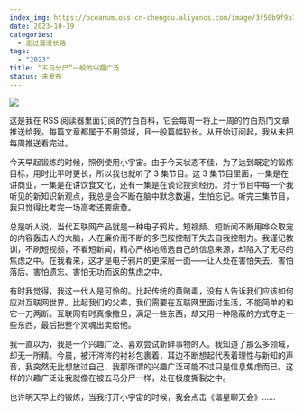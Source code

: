 ```yaml
---
index_img: https://oceanum.oss-cn-chengdu.aliyuncs.com/image/3f50b9f9b1d0f85813f74f7d1b5dfc58.jpg
date: 2023-10-19
categories:
  - 走过漫漫长路
tags:
  - "2023"
title: “五马分尸”一般的兴趣广泛
status: 未发布
---
```


![](https://oceanum.oss-cn-chengdu.aliyuncs.com/image/18afde511b3cdbfa6b75be1ee2574c23.png)

这是我在 RSS 阅读器里面订阅的竹白百科，它会每周一将上一周的竹白热门文章推送给我。每篇文章都属于不用领域，且一般篇幅较长。从开始订阅起，我从未把每周推送看完过。

今天早起锻炼的时候，照例使用小宇宙。由于今天状态不佳，为了达到既定的锻炼目标，用时比平时更长，所以我也就听了 3 集节目。这 3 集节目里面，一集是在讲商业，一集是在讲饮食文化，还有一集是在谈论投资经历。对于节目中每一个我听见的新知识新观点，我总是会不断在脑中默念数遍，生怕忘记。听完三集节目，我只觉得比考完一场高考还要疲惫。

总是听人说，当代互联网产品就是一种电子鸦片。短视频、短新闻不断用哗众取宠的内容轰击人的大脑，人在廉价而不断的多巴胺控制下失去自我控制力。我谨记教训，不刷短视频，不看短新闻，精心严格地筛选自己的信息来源，却陷入了无尽的焦虑之中。在我看来，这才是电子鸦片的更深层一面——让人处在害怕失去、害怕落后、害怕遗忘、害怕无功而返的焦虑之中。

有时我觉得，我这一代人是可怜的。比起传统的黄赌毒，没有人告诉我们应该如何应对互联网世界。比起我们的父辈，我们需要在互联网里面讨生活，不能简单的和它一刀两断。互联网有时真像撒旦，满足一些东西，却又用一种隐蔽的方式夺走一些东西，最后把整个灵魂出卖给他。

我一直以为，我是一个兴趣广泛、喜欢尝试新鲜事物的人。我知道了那么多领域，却无一所精。今晨，被汗涔涔的衬衫包裹着，耳边不断想起代表着理性与新知的声音，我突然无比想放过自己，我那所谓的兴趣广泛可能不过只是信息焦虑而已。这样的兴趣广泛让我就像在被五马分尸一样，处在极度撕裂之中。

也许明天早上的锻炼，当我打开小宇宙的时候，我会点击《谐星聊天会》……

